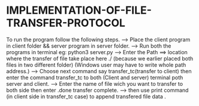 # IMPLEMENTATION-OF-FILE-TRANSFER-PROTOCOL
To run the program follow the following steps.
--> Place the client program in client folder && server program in server folder.
--> Run both the programs in terminal eg: python3 server.py
--> Enter the Path ==> location where the transfer of file take place here ./ (because we earlier placed both files in two different folder)
(Windows user may have to write whole path address.)
--> Choose next command say transfer_tc(transfer to client) then enter the command transfer_tc to both (Client and server) terminal poth server and client. 
--> Enter the name of file wich you want to transfer to both side then enter .done transfer complete.
--> then use print command (in client side in transfer_tc case) to append transfered file data .
